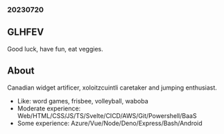 ### 20230720

## GLHFEV

Good luck, have fun, eat veggies.

## About

Canadian widget artificer, xoloitzcuintli caretaker and jumping enthusiast.

- Like: word games, frisbee, volleyball, waboba
- Moderate experience: Web/HTML/CSS/JS/TS/Svelte/CICD/AWS/Git/Powershell/BaaS
- Some experience: Azure/Vue/Node/Deno/Express/Bash/Android

